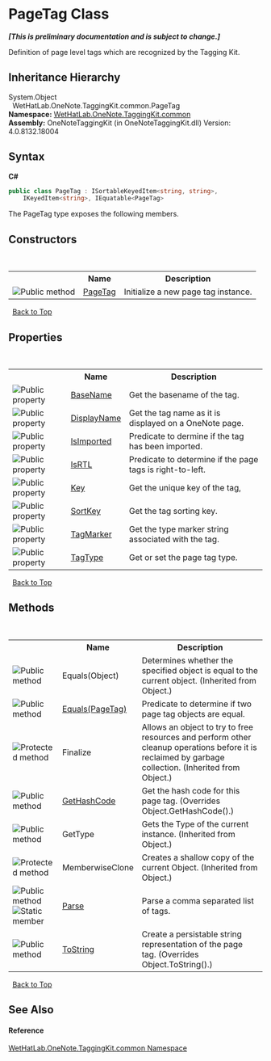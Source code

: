 # PageTag Class
 _**\[This is preliminary documentation and is subject to change.\]**_

Definition of page level tags which are recognized by the Tagging Kit.


## Inheritance Hierarchy
System.Object<br />&nbsp;&nbsp;WetHatLab.OneNote.TaggingKit.common.PageTag<br />
**Namespace:**&nbsp;<a href="bcdbab9c-63d1-48a4-6937-af53fb8d9a55">WetHatLab.OneNote.TaggingKit.common</a><br />**Assembly:**&nbsp;OneNoteTaggingKit (in OneNoteTaggingKit.dll) Version: 4.0.8132.18004

## Syntax

**C#**<br />
``` C#
public class PageTag : ISortableKeyedItem<string, string>, 
	IKeyedItem<string>, IEquatable<PageTag>
```

The PageTag type exposes the following members.


## Constructors
&nbsp;<table><tr><th></th><th>Name</th><th>Description</th></tr><tr><td>![Public method](media/pubmethod.gif "Public method")</td><td><a href="00fc6008-e220-ca8e-6e58-6d106993da5c">PageTag</a></td><td>
Initialize a new page tag instance.</td></tr></table>&nbsp;
<a href="#pagetag-class">Back to Top</a>

## Properties
&nbsp;<table><tr><th></th><th>Name</th><th>Description</th></tr><tr><td>![Public property](media/pubproperty.gif "Public property")</td><td><a href="8379664c-3ebb-1656-e5b6-112e97e3882c">BaseName</a></td><td>
Get the basename of the tag.</td></tr><tr><td>![Public property](media/pubproperty.gif "Public property")</td><td><a href="518ed921-93dd-5785-3e91-fb5d107726e4">DisplayName</a></td><td>
Get the tag name as it is displayed on a OneNote page.</td></tr><tr><td>![Public property](media/pubproperty.gif "Public property")</td><td><a href="96d33b36-6922-f033-2ccc-3efedb2b8811">IsImported</a></td><td>
Predicate to dermine if the tag has been imported.</td></tr><tr><td>![Public property](media/pubproperty.gif "Public property")</td><td><a href="a7f7e0f0-cd09-fc72-76bd-bec6cf7ecbf7">IsRTL</a></td><td>
Predicate to determine if the page tags is right-to-left.</td></tr><tr><td>![Public property](media/pubproperty.gif "Public property")</td><td><a href="1b2a32cd-ac09-2372-bfa6-bd99f3797f0b">Key</a></td><td>
Get the unique key of the tag,</td></tr><tr><td>![Public property](media/pubproperty.gif "Public property")</td><td><a href="f1cb2fc9-c86b-c0a3-a23d-73dc9cdd3abd">SortKey</a></td><td>
Get the tag sorting key.</td></tr><tr><td>![Public property](media/pubproperty.gif "Public property")</td><td><a href="7be5f8e9-3a3a-155e-6399-5d2339a58913">TagMarker</a></td><td>
Get the type marker string associated with the tag.</td></tr><tr><td>![Public property](media/pubproperty.gif "Public property")</td><td><a href="a2eb9c8f-4c7c-ef57-c360-c43b4c27c5b6">TagType</a></td><td>
Get or set the page tag type.</td></tr></table>&nbsp;
<a href="#pagetag-class">Back to Top</a>

## Methods
&nbsp;<table><tr><th></th><th>Name</th><th>Description</th></tr><tr><td>![Public method](media/pubmethod.gif "Public method")</td><td>Equals(Object)</td><td>
Determines whether the specified object is equal to the current object.
 (Inherited from Object.)</td></tr><tr><td>![Public method](media/pubmethod.gif "Public method")</td><td><a href="715d944f-257f-1ede-9ee7-4bd6073e23df">Equals(PageTag)</a></td><td>
Predicate to determine if two page tag objects are equal.</td></tr><tr><td>![Protected method](media/protmethod.gif "Protected method")</td><td>Finalize</td><td>
Allows an object to try to free resources and perform other cleanup operations before it is reclaimed by garbage collection.
 (Inherited from Object.)</td></tr><tr><td>![Public method](media/pubmethod.gif "Public method")</td><td><a href="24eb1bf6-2f60-2318-a3ed-3cd971ae7c49">GetHashCode</a></td><td>
Get the hash code for this page tag.
 (Overrides Object.GetHashCode().)</td></tr><tr><td>![Public method](media/pubmethod.gif "Public method")</td><td>GetType</td><td>
Gets the Type of the current instance.
 (Inherited from Object.)</td></tr><tr><td>![Protected method](media/protmethod.gif "Protected method")</td><td>MemberwiseClone</td><td>
Creates a shallow copy of the current Object.
 (Inherited from Object.)</td></tr><tr><td>![Public method](media/pubmethod.gif "Public method")![Static member](media/static.gif "Static member")</td><td><a href="01778924-f109-0b3b-5918-17c56f5deff6">Parse</a></td><td>
Parse a comma separated list of tags.</td></tr><tr><td>![Public method](media/pubmethod.gif "Public method")</td><td><a href="0f5cd563-a8f3-7790-a28b-c1b4683e0fe9">ToString</a></td><td>
Create a persistable string representation of the page tag.
 (Overrides Object.ToString().)</td></tr></table>&nbsp;
<a href="#pagetag-class">Back to Top</a>

## See Also


#### Reference
<a href="bcdbab9c-63d1-48a4-6937-af53fb8d9a55">WetHatLab.OneNote.TaggingKit.common Namespace</a><br />